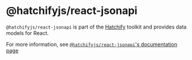 # @hatchifyjs/react-jsonapi

`@hatchifyjs/react-jsonapi` is part of the [Hatchify](https://github.com/bitovi/hatchify) toolkit and provides data models for React.

For more information, see [`@hatchifyjs/react-jsonapi`'s documentation page](https://github.com/bitovi/hatchify/blob/main/docs/react-jsonapi/README.md)
